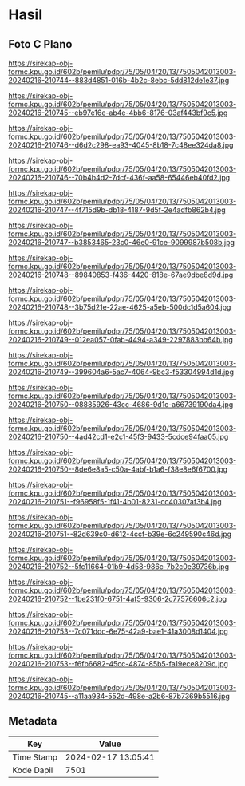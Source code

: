 # Hasil

## Foto C Plano

https://sirekap-obj-formc.kpu.go.id/602b/pemilu/pdpr/75/05/04/20/13/7505042013003-20240216-210744--883d4851-016b-4b2c-8ebc-5dd812de1e37.jpg

https://sirekap-obj-formc.kpu.go.id/602b/pemilu/pdpr/75/05/04/20/13/7505042013003-20240216-210745--eb97e16e-ab4e-4bb6-8176-03af443bf9c5.jpg

https://sirekap-obj-formc.kpu.go.id/602b/pemilu/pdpr/75/05/04/20/13/7505042013003-20240216-210746--d6d2c298-ea93-4045-8b18-7c48ee324da8.jpg

https://sirekap-obj-formc.kpu.go.id/602b/pemilu/pdpr/75/05/04/20/13/7505042013003-20240216-210746--70b4b4d2-7dcf-436f-aa58-65446eb40fd2.jpg

https://sirekap-obj-formc.kpu.go.id/602b/pemilu/pdpr/75/05/04/20/13/7505042013003-20240216-210747--4f715d9b-db18-4187-9d5f-2e4adfb862b4.jpg

https://sirekap-obj-formc.kpu.go.id/602b/pemilu/pdpr/75/05/04/20/13/7505042013003-20240216-210747--b3853465-23c0-46e0-91ce-9099987b508b.jpg

https://sirekap-obj-formc.kpu.go.id/602b/pemilu/pdpr/75/05/04/20/13/7505042013003-20240216-210748--89840853-f436-4420-818e-67ae9dbe8d9d.jpg

https://sirekap-obj-formc.kpu.go.id/602b/pemilu/pdpr/75/05/04/20/13/7505042013003-20240216-210748--3b75d21e-22ae-4625-a5eb-500dc1d5a604.jpg

https://sirekap-obj-formc.kpu.go.id/602b/pemilu/pdpr/75/05/04/20/13/7505042013003-20240216-210749--012ea057-0fab-4494-a349-2297883bb64b.jpg

https://sirekap-obj-formc.kpu.go.id/602b/pemilu/pdpr/75/05/04/20/13/7505042013003-20240216-210749--399604a6-5ac7-4064-9bc3-f53304994d1d.jpg

https://sirekap-obj-formc.kpu.go.id/602b/pemilu/pdpr/75/05/04/20/13/7505042013003-20240216-210750--08885926-43cc-4686-9d1c-a66739190da4.jpg

https://sirekap-obj-formc.kpu.go.id/602b/pemilu/pdpr/75/05/04/20/13/7505042013003-20240216-210750--4ad42cd1-e2c1-45f3-9433-5cdce94faa05.jpg

https://sirekap-obj-formc.kpu.go.id/602b/pemilu/pdpr/75/05/04/20/13/7505042013003-20240216-210750--8de6e8a5-c50a-4abf-b1a6-f38e8e6f6700.jpg

https://sirekap-obj-formc.kpu.go.id/602b/pemilu/pdpr/75/05/04/20/13/7505042013003-20240216-210751--f96958f5-1f41-4b01-8231-cc40307af3b4.jpg

https://sirekap-obj-formc.kpu.go.id/602b/pemilu/pdpr/75/05/04/20/13/7505042013003-20240216-210751--82d639c0-d612-4ccf-b39e-6c249590c46d.jpg

https://sirekap-obj-formc.kpu.go.id/602b/pemilu/pdpr/75/05/04/20/13/7505042013003-20240216-210752--5fc11664-01b9-4d58-986c-7b2c0e39736b.jpg

https://sirekap-obj-formc.kpu.go.id/602b/pemilu/pdpr/75/05/04/20/13/7505042013003-20240216-210752--1be231f0-6751-4af5-9306-2c77576606c2.jpg

https://sirekap-obj-formc.kpu.go.id/602b/pemilu/pdpr/75/05/04/20/13/7505042013003-20240216-210753--7c071ddc-6e75-42a9-bae1-41a3008d1404.jpg

https://sirekap-obj-formc.kpu.go.id/602b/pemilu/pdpr/75/05/04/20/13/7505042013003-20240216-210753--f6fb6682-45cc-4874-85b5-fa19ece8209d.jpg

https://sirekap-obj-formc.kpu.go.id/602b/pemilu/pdpr/75/05/04/20/13/7505042013003-20240216-210745--a11aa934-552d-498e-a2b6-87b7369b5516.jpg


## Metadata

| Key        | Value               |
| ---------- | ------------------- |
| Time Stamp | 2024-02-17 13:05:41 |
| Kode Dapil | 7501                |




